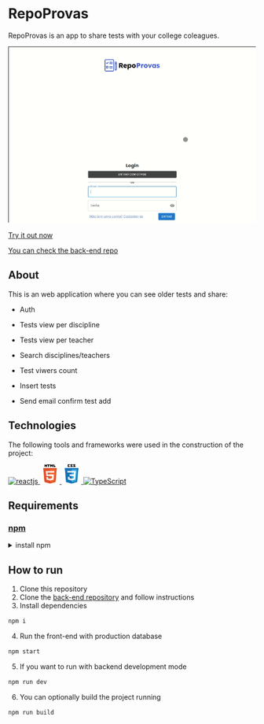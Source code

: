 # RepoProvas

RepoProvas is an app to share tests with your college coleagues.

<img src="./demo-usage.gif" />

[Try it out now](https://repoprovas-tan.vercel.app/)

[You can check the back-end repo](https://github.com/leonardo-otero390/RepoProvas-Back)

## About

This is an web application where you can see older tests and share:

- Auth

- Tests view per discipline

- Tests view per teacher

- Search disciplines/teachers

- Test viwers count

- Insert tests

- Send email confirm test add

## Technologies

The following tools and frameworks were used in the construction of the project:

<a title="React" href="https://pt-br.reactjs.org/" target="_blank" rel="noreferrer"> 
    <img src="https://upload.wikimedia.org/wikipedia/commons/a/a7/React-icon.svg" alt="reactjs" width="40" height="40"/> 
</a>
<a title="HTML" href="https://www.w3.org/html/" target="_blank" rel="noreferrer"> 
    <img src="https://raw.githubusercontent.com/devicons/devicon/master/icons/html5/html5-original-wordmark.svg" alt="html5" width="40" height="40"/> 
</a>
<a title="CSS" href="https://www.w3schools.com/css/" target="_blank" rel="noreferrer"> 
    <img src="https://raw.githubusercontent.com/devicons/devicon/master/icons/css3/css3-original-wordmark.svg" alt="css3" width="40" height="40"/> 
</a>
<a title="TypeScript" href="https://www.typescriptlang.org/" target="_blank" rel="noreferrer"> 
      <img src="https://user-images.githubusercontent.com/85591297/157519943-9da08e53-e59d-450a-8b0d-81af17974fd0.svg" alt="TypeScript" height="40"/>
</a>

## Requirements

### [npm](https://www.npmjs.com/)

<details>
    <summary>install npm</summary>

```bash
wget -qO- <https://raw.githubusercontent.com/nvm-sh/nvm/v0.38.0/install.sh> | bash

## Or this command
wget -qO- https://raw.githubusercontent.com/nvm-sh/nvm/v0.38.0/install.sh | bash

# Close and open terminal
nvm install --lts
nvm use --lts
# Verify node version
node --version # Must show v14.16.1
# Verify npm version
npm -v
```

</details>

## How to run

1. Clone this repository
2. Clone the [back-end repository](https://github.com/leonardo-otero390/RepoProvas-Back) and follow instructions
3. Install dependencies

```bash
npm i
```

4. Run the front-end with production database

```bash
npm start
```

5. If you want to run with backend development mode

```bash
npm run dev
```

6. You can optionally build the project running

```bash
npm run build
```
